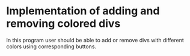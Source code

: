 # Implementation of adding and removing colored divs
In this program user should be able to add or remove divs with different colors using corresponding buttons.
